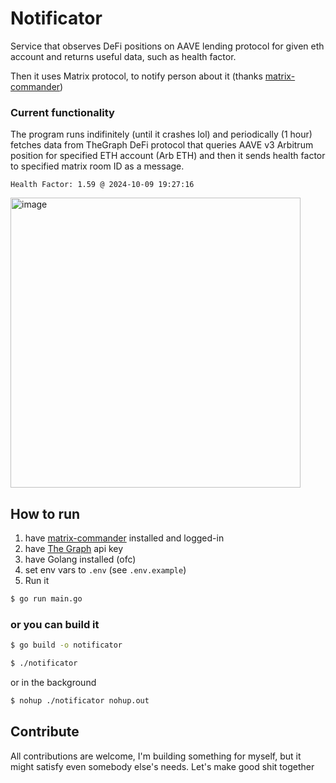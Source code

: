 # Notificator
Service that observes DeFi positions on AAVE lending protocol for given eth account and returns useful data, such as health factor.

Then it uses Matrix protocol, to notify person about it (thanks [matrix-commander](https://github.com/8go/matrix-commander))

### Current functionality
The program runs indifinitely (until it crashes lol) and periodically (1 hour) fetches data from TheGraph DeFi protocol that queries AAVE v3 Arbitrum position
for specified ETH account (Arb ETH) and then it sends health factor to specified matrix room ID as a message.

`Health Factor: 1.59 @ 2024-10-09 19:27:16`

<img width="464" alt="image" src="https://github.com/user-attachments/assets/78305642-5517-4cf7-82d0-a0fb0f4da6e9">


## How to run
1. have [matrix-commander](https://github.com/8go/matrix-commander) installed and logged-in
2. have [The Graph](https://thegraph.com/studio/) api key
3. have Golang installed (ofc)
4. set env vars to `.env` (see `.env.example`)
5. Run it
  ```sh
  $ go run main.go
  ```

### or you can build it
```sh
$ go build -o notificator
```
```sh
$ ./notificator
```

or in the background
```sh
$ nohup ./notificator nohup.out
```
## Contribute
All contributions are welcome, I'm building something for myself, but it might satisfy even somebody else's needs. Let's make good shit together
